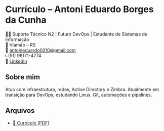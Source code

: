 # Currículo – Antoni Eduardo Borges da Cunha

👨‍💻 Suporte Técnico N2 | Futuro DevOps | Estudante de Sistemas de Informação  
📍 Viamão – RS  
📧 antonieduardo0010@gmail.com  
📞 (51) 98171-4774  
🔗 [LinkedIn](https://www.linkedin.com/in/antoni-cunha)

## Sobre mim
Atuo com infraestrutura, redes, Active Directory e Zimbra. Atualmente em transição para DevOps, estudando Linux, Git, automações e pipelines.

## Arquivos
- [📄 Currículo (PDF)](https://alunouninter-my.sharepoint.com/:w:/p/5322503/EQCHQT6nR_VBjr_Dxkv13LsBGZFVhcxq42jX75P2ntXiCQ?e=CcpegX)

